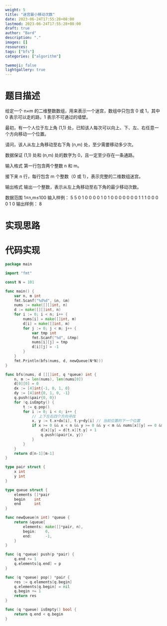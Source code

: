 ```yaml
---
weight: 5
title: "迷宫最小移动次数"
date: 2023-06-24T17:55:28+08:00
lastmod: 2023-06-24T17:55:28+08:00
draft: true
author: "Bard"
description: "."
images: []
resources:
tags: ["bfs"]
categories: ["algorithm"]

twemoji: false
lightgallery: true
---
```


# 题目描述
给定一个 n×m 的二维整数数组，用来表示一个迷宫，数组中只包含 0 或 1，其中 0 表示可以走的路，1 表示不可通过的墙壁。

最初，有一个人位于左上角 (1,1) 处，已知该人每次可以向上、下、左、右任意一个方向移动一个位置。

请问，该人从左上角移动至右下角 (n,m) 处，至少需要移动多少次。

数据保证 (1,1) 处和 (n,m) 处的数字为 0，且一定至少存在一条通路。

输入格式
第一行包含两个整数 n 和 m。

接下来 n 行，每行包含 m 个整数（0 或 1），表示完整的二维数组迷宫。

输出格式
输出一个整数，表示从左上角移动至右下角的最少移动次数。

数据范围
1≤n,m≤100
输入样例：
5 5
0 1 0 0 0
0 1 0 1 0
0 0 0 0 0
0 1 1 1 0
0 0 0 1 0
输出样例：
8
# 实现思路

# 代码实现

```go
package main

import "fmt"

const N = 101

func main() {
	var n, m int
	fmt.Scanf("%d%d", &n, &m)
	nums := make([][]int, n)
	d := make([][]int, n)
	for i := 0; i < n; i++ {
		nums[i] = make([]int, m)
		d[i] = make([]int, m)
		for j := 0; j < m; j++ {
			var tmp int
			fmt.Scanf("%d", &tmp)
			nums[i][j] = tmp
			d[i][j] = -1
		}
	}
	fmt.Println(bfs(nums, d, newQueue(N*N)))
}

func bfs(nums, d [][]int, q *queue) int {
	n, m := len(nums), len(nums[0])
	d[0][0] = 0
	dx := [4]int{-1, 0, 1, 0}
	dy := [4]int{0, 1, 0, -1}
	q.push(&pair{0, 0})
	for !q.isEmpty() {
		t := q.pop()
		for i := 0; i < 4; i++ {
			// 上下左右四个方向寻找
			x, y := t.x+dx[i], t.y+dy[i] // 当前位置的下一个位置
			if x >= 0 && x < n && y >= 0 && y < m && nums[x][y] == 0 && d[x][y] == -1 {
				d[x][y] = d[t.x][t.y] + 1
				q.push(&pair{x, y})
			}
		}
	}
	return d[n-1][m-1]
}

type pair struct {
	x int
	y int
}

type queue struct {
	elements []*pair
	begin    int
	end      int
}

func newQueue(n int) *queue {
	return &queue{
		elements: make([]*pair, n),
		begin:    0,
		end:      -1,
	}
}

func (q *queue) push(p *pair) {
	q.end += 1
	q.elements[q.end] = p
}

func (q *queue) pop() *pair {
	res := q.elements[q.begin]
	q.elements[q.begin] = nil
	q.begin += 1
	return res
}

func (q *queue) isEmpty() bool {
	return q.end < q.begin
}
```